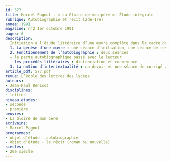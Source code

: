 ```yaml
---
id: 577
title: Marcel Pagnol : « La Gloire de mon père ». Étude intégrale 
rubrique: Autobiographie et récit [2de-1re]
annee: 1991
magazine: n°2 1er octobre 1991
pages: 6
description: 
  Initiation à l’étude littéraire d’une œuvre complète dans le cadre de la liaison collège-lycée
  1. La genèse d’une œuvre : une séance d’initiation, une séance de restitution
  2. Fonctionnement de l’autobiographie : deux séances
  – le pacte autobiographique passé avec le lecteur
  – les procédés littéraires : distanciation et connivence
  3. La notion d’intertextualité : un devoir et une séance de corrigé / prolongement
article_pdf: 577.pdf
revue: L’école des lettres des lycées
auteurs:
- Jean-Paul Denisot
disciplines:
- lettres
niveau_etudes:
- seconde
- première
oeuvres:
- La Gloire de mon père
ecrivains:
- Marcel Pagnol
programmes:
- objet d’étude - autobiographie
- objet d’étude - le récit (roman ou nouvelle)
siecles:
- 20e siècle
---
```

